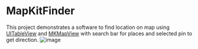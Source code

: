 # MapKitFinder
This project demonstrates a software to find location on map using <a href="https://developer.apple.com/documentation/uikit/uitableview">UITableView</a>  and <a href="https://developer.apple.com/documentation/mapkit/mkmapview">MKMapView</a> with search bar for places and selected pin to get direction.
![image](https://user-images.githubusercontent.com/60872921/124439040-1f54f000-dda3-11eb-9053-ab1f06cdcc75.png)

